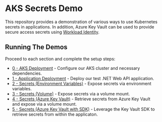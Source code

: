 # AKS Secrets Demo

This repository provides a demonstration of various ways to use Kubernetes secrets in applications. In addition, Azure Key Vault can be used to provide secure access secrets using [Workload Identity](https://learn.microsoft.com/en-us/azure/aks/workload-identity-overview?tabs=dotnet). 

## Running The Demos

Proceed to each section and complete the setup steps:

- [0 - AKS Deployment](./0-AKS/) - Configure our AKS cluster and necessary dependencies.
- [1 - Application Deployment](./1-App/) - Deploy our test .NET Web API application.
- [2 - Secrets (Environment Variables)](./2-SecretsEnvVars/) - Expose secrets via environment variables.
- [3 - Secrets (Volume)](./3-SecretsVolume/) - Expose secrets via a volume mount.
- [4 - Secrets (Azure Key Vault)](./4-SecretsKeyVault/) - Retrieve secrets from Azure Key Vault and expose via a volume mount.
- [5 - Secrets (Azure Key Vault with SDK)](./5-SecretsSdk/) - Leverage the Key Vault SDK to retrieve secrets from within the applicaton.
